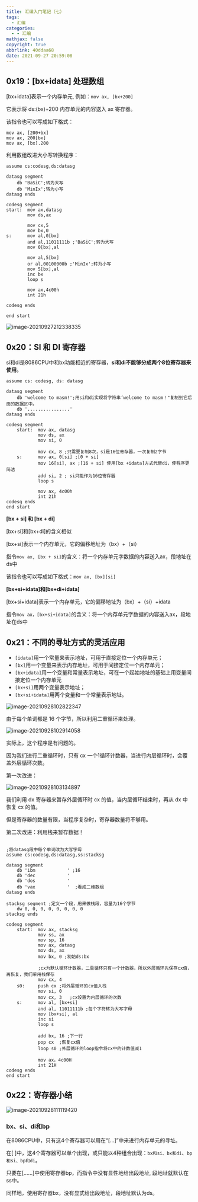 ```yaml
---
title: 汇编入门笔记（七）
tags:
  - 汇编
categories:
  - - 汇编
mathjax: false
copyright: true
abbrlink: 40ddaa68
date: 2021-09-27 20:59:08
---
```


## 0x19：[bx+idata] 处理数组

<!--more-->

[bx+idata]表示一个内存单元, 例如：`mov ax, [bx+200]`

它表示将 ds:(bx)+200 内存单元的内容送入 ax 寄存器。

该指令也可以写成如下格式：

```assembly
mov ax, [200+bx]
mov ax, 200[bx]
mov ax, [bx].200
```

利用数组改进大小写转换程序：

```assembly
assume cs:codesg,ds:datasg 

datasg segment 
	db 'BaSiC';转为大写
	db 'MinIx';转为小写
datasg ends

codesg segment
start:  mov ax,datasg
        mov ds,ax

        mov cx,5
        mov bx,0
s:      mov al,0[bx]
        and al,11011111b ;'BaSiC';转为大写
        mov 0[bx],al

        mov al,5[bx]
        or al,00100000b ;'MinIx';转为小写
        mov 5[bx],al
        inc bx
        loop s

        mov ax,4c00h
        int 21h

codesg ends

end start
```

![image-20210927212338335](https://gitee.com/grant1499/blog-pic/raw/master/img/202110231819009.png)

## 0x20：SI 和 DI 寄存器

si和di是8086CPU中和bx功能相近的寄存器，**si和di不能够分成两个8位寄存器来使用**。

```assembly
assume cs: codesg, ds: datasg 

datasg segment 
	db 'welcome to masm!';用si和di实现将字符串‘welcome to masm！"复制到它后面的数据区中。
	db '................'
datasg ends

codesg segment 
	start:	mov ax, datasg 
			mov ds, ax 
			mov si, 0
			
			mov cx, 8 ;只需要复制8次，si是16位寄存器，一次复制2字节
	s:		mov ax, 0[si] ;[0 + si]
			mov 16[si], ax ;[16 + si] 使用[bx +idata]方式代替di，使程序更简洁
			add si, 2 ; si只能作为16位寄存器
			loop s 
			
			mov ax, 4c00h 
			int 21h 
codesg ends 
end start
```

**[bx + si] 和 [bx + di]**

[bx+si]和[bx+di]的含义相似

[bx+si]表示一个内存单元，它的偏移地址为（bx）+（si）

指令`mov ax, [bx + si]`的含义：将一个内存单元字数据的内容送入ax，段地址在ds中

该指令也可以写成如下格式：`mov ax, [bx][si]`

**[bx+si+idata]和[bx+di+idata]**

[bx+si+idata]表示一个内存单元，它的偏移地址为（bx）+（si）+idata

指令`mov ax，[bx+si+idata]`的含义：将一个内存单元字数据的内容送入ax，段地址在ds中

## 0x21：不同的寻址方式的灵活应用

- `[idata]`用一个常量来表示地址，可用于直接定位一个内存单元；
- `[bx]`用一个变量来表示内存地址，可用于间接定位一个内存单元；
- `[bx+idata]`用一个变量和常量表示地址，可在一个起始地址的基础上用变量间接定位一个内存单元
- `[bx+si]`用两个变量表示地址；
- `[bx+si+idata]`用两个变量和一个常量表示地址。

![image-20210928102822347](https://gitee.com/grant1499/blog-pic/raw/master/img/202110231819043.png)

由于每个单词都是 16 个字节，所以利用二重循环来处理。

![image-20210928102914058](https://gitee.com/grant1499/blog-pic/raw/master/img/202110231819073.png)

实际上，这个程序是有问题的。

因为我们进行二重循环时，只有 cx 一个1循环计数器，当进行内层循环时，会覆盖外层循环次数。

第一次改进：

![image-20210928103134897](https://gitee.com/grant1499/blog-pic/raw/master/img/202110231819094.png)

我们利用 dx 寄存器来暂存外层循环时 cx 的值，当内层循环结束时，再从 dx 中恢复 cx 的值。

但是寄存器的数量有限，当程序复杂时，寄存器数量将不够用。

第二次改进：利用栈来暂存数据！

```assembly

;将datasg段中每个单词改为大写字母
assume cs:codesg,ds:datasg,ss:stacksg 

datasg segment
	db 'ibm            ' ;16
	db 'dec            ' 
	db 'dos            '
	db 'vax            '  ;看成二维数组
datasg ends 

stacksg segment ;定义一个段，用来做栈段，容量为16个字节
	dw 0, 0, 0, 0, 0, 0, 0, 0
stacksg ends 

codesg segment 
	start:	mov ax, stacksg 
			mov ss, ax
			mov sp, 16 
			mov ax, datasg 
			mov ds, ax 
			mov bx, 0 ;初始ds:bx
			
			;cx为默认循环计数器，二重循环只有一个计数器，所以外层循环先保存cx值，再恢复，我们采用栈保存
			mov cx, 4
	s0:		push cx	;将外层循环的cx值入栈
			mov si, 0
			mov cx, 3	;cx设置为内层循环的次数
	s:		mov al, [bx+si]
			and al, 11011111b ;每个字符转为大写字母
			mov [bx+si], al 
			inc si
			loop s 
			
			add bx, 16 ;下一行
			pop cx	;恢复cx值
			loop s0 ;外层循环的loop指令将cx中的计数值减1
			
			mov ax，4c00H 
			int 21H 
codesg ends
end start
```

## 0x22：寄存器小结

![image-20210928111119420](https://gitee.com/grant1499/blog-pic/raw/master/img/202110231819123.png)

### bx、si、di和bp

在8086CPU中，只有这4个寄存器可以用在“[…]”中来进行内存单元的寻址。

在[ ]中，这4个寄存器可以单个出现，或只能以4种组合出现：`bx和si、bx和di`、`bp和si、bp和di`。

只要在[……]中使用寄存器bp，而指令中没有显性地给出段地址, 段地址就默认在ss中。

同样地，使用寄存器bx，没有显式给出段地址，段地址默认为ds。